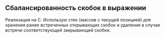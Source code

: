 ## Сбалансированность скобок в выражении

Реализация на C. Использую стек (массив с текущей позицией) для хранения ранее встреченных 
открывающих скобок и удаления в случае встречи соответствующей закрывающей скобки.